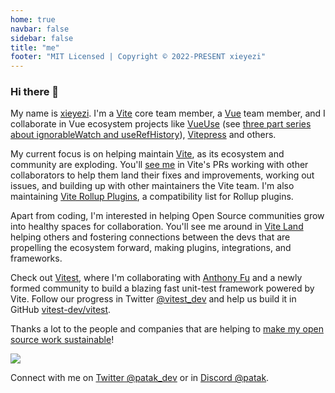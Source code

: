 ```yaml
---
home: true
navbar: false
sidebar: false
title: "me"
footer: "MIT Licensed | Copyright © 2022-PRESENT xieyezi"
---
```


<Head />
   
### Hi there 👋

My name is [xieyezi](https://patak.dev/). I'm a [Vite](https://github.com/vitejs/vite) core team member, a [Vue](https://v3.vuejs.org/) team member, and I collaborate in Vue ecosystem projects like [VueUse](https://github.com/vueuse/vueuse) (see [three part series about ignorableWatch and useRefHistory](https://patak.dev/vue/ignorable-watch.html)), [Vitepress](https://github.com/vuejs/vitepress) and others.

My current focus is on helping maintain [Vite](https://github.com/vitejs/vite), as its ecosystem and community are exploding. You'll [see me](https://github.com/patak-js) in Vite's PRs working with other collaborators to help them land their fixes and improvements, working out issues, and building up with other maintainers the Vite team. I'm also maintaining [Vite Rollup Plugins](https://vite-rollup-plugins.patak.dev/), a compatibility list for Rollup plugins.

Apart from coding, I'm interested in helping Open Source communities grow into healthy spaces for collaboration. You'll see me around in [Vite Land](https://chat.vitejs.dev/) helping others and fostering connections between the devs that are propelling the ecosystem forward, making plugins, integrations, and frameworks.

Check out [Vitest](https://vitest.dev/), where I'm collaborating with [Anthony Fu](https://twitter.com/antfu7) and a newly formed community to build a blazing fast unit-test framework powered by Vite. Follow our progress in Twitter [@vitest_dev](https://twitter.com/vitest_dev) and help us build it in GitHub [vitest-dev/vitest](https://github.com/vitest-dev/vitest).

Thanks a lot to the people and companies that are helping to [make my open source work sustainable](https://www.patreon.com/patak)!

[![](https://patak.dev/sponsors.svg)](https://patak.dev)

Connect with me on [Twitter @patak_dev](https://twitter.com/patak_dev) or in [Discord @patak](https://chat.vitejs.dev/).

<style>
main {
  padding-top: 1rem !important;
}
.home-content {
  margin: 0 auto !important;
  padding: 0 1.5rem 4rem !important;
  max-width: 48rem !important;
}
</style>